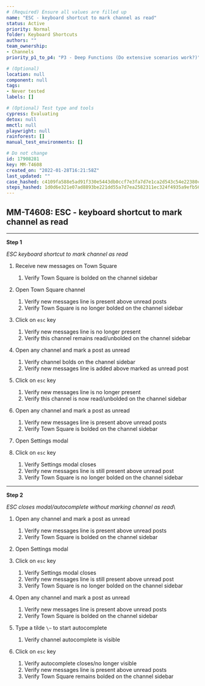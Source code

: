 ```yaml
---
# (Required) Ensure all values are filled up
name: "ESC - keyboard shortcut to mark channel as read"
status: Active
priority: Normal
folder: Keyboard Shortcuts
authors: ""
team_ownership: 
- Channels
priority_p1_to_p4: "P3 - Deep Functions (Do extensive scenarios work?)"

# (Optional)
location: null
component: null
tags: 
- Never tested
labels: []

# (Optional) Test type and tools
cypress: Evaluating
detox: null
mmctl: null
playwright: null
rainforest: []
manual_test_environments: []

# Do not change
id: 17908281
key: MM-T4608
created_on: "2022-01-28T16:21:58Z"
last_updated: ""
case_hashed: c4109fa588e5ad91f330e5443db0ccf7e3fa7d7e1ca2d543c54e22380cfd4e315851ea7e47cb6718daf5bffe8fdd8abb
steps_hashed: 1d0d6e321e07ad8893be221dd55a7d7ea2582311ec324f4935a9efb567a5545d8b8b32e6f9dced23948500eb2485735a
---
```


<!-- (Auto-generated) Based on frontmatter's "key" and "name" -->

## MM-T4608: ESC - keyboard shortcut to mark channel as read

---

**Step 1**

_ESC keyboard shortcut to mark channel as read_

1. Receive new messages on Town Square

   1. Verify Town Square is bolded on the channel sidebar

2. Open Town Square channel

   1. Verify new messages line is present above unread posts
   2. Verify Town Square is no longer bolded on the channel sidebar

3. Click on `esc` key

   1. Verify new messages line is no longer present
   2. Verify this channel remains read/unbolded on the channel sidebar

4. Open any channel and mark a post as unread

   1. Verify channel bolds on the channel sidebar
   2. Verify new messages line is added above marked as unread post

5. Click on `esc` key

   1. Verify new messages line is no longer present
   2. Verify this channel is now read/unbolded on the channel sidebar

6. Open any channel and mark a post as unread

   1. Verify new messages line is present above unread posts
   2. Verify Town Square is bolded on the channel sidebar

7. Open Settings modal

8. Click on `esc` key

   1. Verify Settings modal closes
   2. Verify new messages line is still present above unread post
   3. Verify Town Square is no longer bolded on the channel sidebar

---

**Step 2**

_ESC closes modal/autocomplete without marking channel as read_\\

1. Open any channel and mark a post as unread

   1. Verify new messages line is present above unread posts
   2. Verify Town Square is bolded on the channel sidebar

2. Open Settings modal

3. Click on `esc` key

   1. Verify Settings modal closes
   2. Verify new messages line is still present above unread post
   3. Verify Town Square is no longer bolded on the channel sidebar

4. Open any channel and mark a post as unread

   1. Verify new messages line is present above unread posts
   2. Verify Town Square is bolded on the channel sidebar

5. Type a tilde `\~` to start autocomplete

   1. Verify channel autocomplete is visible

6. Click on `esc` key

   1. Verify autocomplete closes/no longer visible
   2. Verify new messages line is present above unread posts
   3. Verify Town Square remains bolded on the channel sidebar
